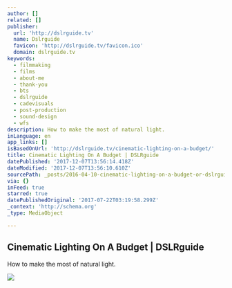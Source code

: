 ```yaml
---
author: []
related: []
publisher:
  url: 'http://dslrguide.tv'
  name: Dslrguide
  favicon: 'http://dslrguide.tv/favicon.ico'
  domain: dslrguide.tv
keywords:
  - filmmaking
  - films
  - about-me
  - thank-you
  - bts
  - dslrguide
  - cadevisuals
  - post-production
  - sound-design
  - wfs
description: How to make the most of natural light.
inLanguage: en
app_links: []
isBasedOnUrl: 'http://dslrguide.tv/cinematic-lighting-on-a-budget/'
title: Cinematic Lighting On A Budget | DSLRguide
datePublished: '2017-12-07T13:56:14.418Z'
dateModified: '2017-12-07T13:56:10.610Z'
sourcePath: _posts/2016-04-10-cinematic-lighting-on-a-budget-or-dslrguide.md
via: {}
inFeed: true
starred: true
datePublishedOriginal: '2017-07-22T03:19:58.299Z'
_context: 'http://schema.org'
_type: MediaObject

---
```

<article style=""><h1>Cinematic Lighting On A Budget | DSLRguide</h1><p>How to make the most of natural light.</p><img src="http://dslrguide.tv/wp-content/uploads/2016/04/cinematic-blog-1024x640.jpg" /></article>